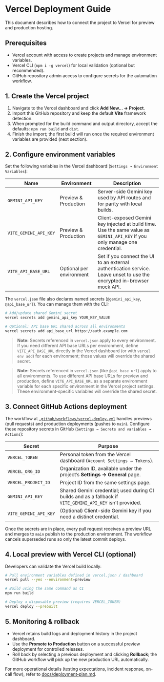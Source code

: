 # Vercel Deployment Guide

This document describes how to connect the project to Vercel for preview and production hosting.

## Prerequisites

- Vercel account with access to create projects and manage environment variables.
- Vercel CLI (`npm i -g vercel`) for local validation (optional but recommended).
- GitHub repository admin access to configure secrets for the automation workflow.

## 1. Create the Vercel project

1. Navigate to the Vercel dashboard and click **Add New… → Project**.
2. Import this GitHub repository and keep the default **Vite** framework detection.
3. When prompted for the build command and output directory, accept the defaults: `npm run build` and `dist`.
4. Finish the import; the first build will run once the required environment variables are provided (next section).

## 2. Configure environment variables

Set the following variables in the Vercel dashboard (`Settings → Environment Variables`):

| Name | Environment | Description |
| ---- | ----------- | ----------- |
| `GEMINI_API_KEY` | Preview & Production | Server-side Gemini key used by API routes and for parity with local builds. |
| `VITE_GEMINI_API_KEY` | Preview & Production | Client-exposed Gemini key injected at build time. Use the same value as `GEMINI_API_KEY` if you only manage one credential. |
| `VITE_API_BASE_URL` | Optional per environment | Set if you connect the UI to an external authentication service. Leave unset to use the encrypted in-browser mock API. |

The `vercel.json` file also declares named secrets (`@gemini_api_key`, `@api_base_url`). You can manage them with the CLI:

```bash
# Add/update shared Gemini secret
vercel secrets add gemini_api_key YOUR_KEY_VALUE

# Optional: API base URL shared across all environments
vercel secrets add api_base_url https://auth.example.com
```

 > **Note:** Secrets referenced in `vercel.json` apply to every environment. If you need different API base URLs per environment, define `VITE_API_BASE_URL` directly in the Vercel dashboard (or with `vercel env add`) for each environment; those values will override the shared secret.
 
> **Note:** Secrets referenced in `vercel.json` (like `@api_base_url`) apply to all environments. To use different API base URLs for preview and production, define `VITE_API_BASE_URL` as a separate environment variable for each specific environment in the Vercel project settings. These environment-specific variables will override the shared secret.
 
## 3. Connect GitHub Actions deployment

The workflow at [`.github/workflows/vercel-deploy.yml`](../.github/workflows/vercel-deploy.yml) handles previews (pull requests) and production deployments (pushes to `main`). Configure these repository secrets in GitHub (`Settings → Secrets and variables → Actions`):

| Secret | Purpose |
| ------ | ------- |
| `VERCEL_TOKEN` | Personal token from the Vercel dashboard (`Account Settings → Tokens`). |
| `VERCEL_ORG_ID` | Organization ID, available under the project’s **Settings → General** page. |
| `VERCEL_PROJECT_ID` | Project ID from the same settings page. |
| `GEMINI_API_KEY` | Shared Gemini credential; used during CI builds and as a fallback if `VITE_GEMINI_API_KEY` isn’t provided. |
| `VITE_GEMINI_API_KEY` | (Optional) Client-side Gemini key if you need a distinct credential. |

Once the secrets are in place, every pull request receives a preview URL and merges to `main` publish to the production environment. The workflow cancels superseded runs so only the latest commit deploys.

## 4. Local preview with Vercel CLI (optional)

Developers can validate the Vercel build locally:

```bash
# Pull environment variables defined in vercel.json / dashboard
vercel pull --yes --environment=preview

# Build using the same command as CI
npm run build

# Deploy a disposable preview (requires VERCEL_TOKEN)
vercel deploy --prebuilt
```

## 5. Monitoring & rollback

- Vercel retains build logs and deployment history in the project dashboard.
- Use the **Promote to Production** button on a successful preview deployment for controlled releases.
- Roll back by selecting a previous deployment and clicking **Rollback**; the GitHub workflow will pick up the new production URL automatically.

For more operational details (testing expectations, incident response, on-call flow), refer to [docs/deployment-plan.md](deployment-plan.md).
